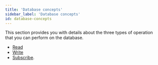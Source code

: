 ```yaml
---
title: 'Database concepts'
sidebar_label: 'Database concepts'
id: database-concepts
---
```


This section provides you with details about the three types of operation that you can perform on the database. 

- [Read](/database/database-concepts/read/)
- [Write](/database/database-concepts/write/)
- [Subscribe](/database/database-concepts/subscribe/).
